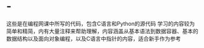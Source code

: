 # -
这些是在编程网课中所写的代码，包含C语言和Python的源代码
学习的内容较为简单和精简，内有大量注释来帮助理解，内容涵盖从基本语法到数据容器、基本的数据结构以及面向对象编程，以及C语言中指针的内容，适合新手作为参考
